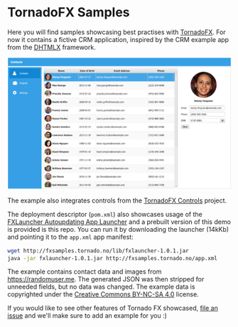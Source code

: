 # TornadoFX Samples

Here you will find samples showcasing best practises with [TornadoFX](https://github.com/edvin/tornadofx). For now it contains a fictive CRM application,
inspired by the CRM example app from the [DHTMLX](http://dhtmlx.com/) framework.

![CRM Demo App](/screenshots/crm.png?raw=true "CRM Demo App")

The example also integrates controls from the [TornadoFX Controls](https://github.com/edvin/tornadofx-controls) project.

The deployment descriptor (`pom.xml`) also showcases usage of the [FXLauncher Autoupdating App Launcher](https://github.com/edvin/fxlauncher)
and a prebuilt version of this demo is provided is this repo. You can run it by downloading the launcher (14kKb) and
pointing it to the `app.xml` app manifest:

```bash
wget http://fxsamples.tornado.no/lib/fxlauncher-1.0.1.jar
java -jar fxlauncher-1.0.1.jar http://fxsamples.tornado.no/app.xml
```

The example contains contact data and images from https://randomuser.me. The generated JSON was then stripped for
unneeded fields, but no data was changed. The example data is copyrighted under the
[Creative Commons BY-NC-SA 4.0](http://creativecommons.org/licenses/by-nc-sa/4.0/) license.

If you would like to see other features of Tornado FX showcased, [file an issue](https://gihub.com/edvin/tornadofx-samples/issues) 
and we'll make sure to add an example for you :)
